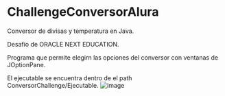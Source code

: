 # ChallengeConversorAlura
Conversor de divisas y temperatura en Java.

Desafío de ORACLE NEXT EDUCATION.

Programa que permite elegirn las opciones del conversor con ventanas de JOptionPane.

El ejecutable se encuentra dentro de el path ConversorChallenge/Ejecutable.
![image](https://github.com/azuncel/ChallengeConversorAlura/assets/116027025/490a47df-b843-448f-8c88-1dd3d5a31384)

